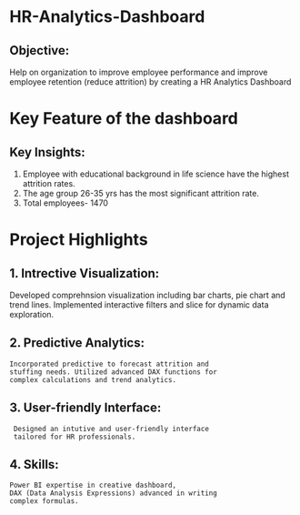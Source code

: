 # HR-Analytics-Dashboard
## Objective:
Help on organization to improve employee performance and 
improve employee retention (reduce attrition) by creating
a HR Analytics Dashboard

# Key Feature of the dashboard
## Key Insights:
1. Employee with educational background in life science
  have the highest attrition rates.
2. The age  group 26-35 yrs has the most significant
   attrition rate.
3. Total employees- 1470

 # Project Highlights
## 1. Intrective Visualization: 
   Developed comprehnsion visualization including
   bar charts, pie chart and trend lines. Implemented 
   interactive filters and slice for dynamic data 
   exploration.
 ## 2. Predictive Analytics:
    Incorporated predictive to forecast attrition and
    stuffing needs. Utilized advanced DAX functions for
    complex calculations and trend analytics.
 ## 3. User-friendly Interface:
     Designed an intutive and user-friendly interface
     tailored for HR professionals.
  ## 4. Skills:
    Power BI expertise in creative dashboard,
    DAX (Data Analysis Expressions) advanced in writing 
    complex formulas.
  
